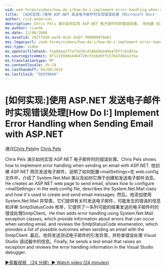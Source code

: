 ```yaml
---
uid: web-forms/videos/how-do-i/how-do-i-implement-error-handling-when-sending-email-with-aspnet
title: '[如何实现:]使用 ASP.NET 发送电子邮件时实现错误处理 |Microsoft Docs'
author: rick-anderson
description: Chris Pels 演示如何实现 ASP.NET 电子邮件时的错误处理。 他创建 ASP.NET 网页发送电子邮件，显示了如何配置和 lt....
ms.author: riande
ms.date: 11/06/2008
ms.assetid: c02ffd50-aa19-4cdc-b1bf-760989979a61
msc.legacyurl: /web-forms/videos/how-do-i/how-do-i-implement-error-handling-when-sending-email-with-aspnet
msc.type: video
ms.openlocfilehash: faa0daa2ffe71e58cd18bb8bed4e476ffcb1852e
ms.sourcegitcommit: 0f1119340e4464720cfd16d0ff15764746ea1fea
ms.translationtype: MT
ms.contentlocale: zh-CN
ms.lasthandoff: 04/09/2019
ms.locfileid: "59379048"
---
```

# <a name="how-do-i-implement-error-handling-when-sending-email-with-aspnet"></a><span data-ttu-id="f6a0f-104">[如何实现:]使用 ASP.NET 发送电子邮件时实现错误处理</span><span class="sxs-lookup"><span data-stu-id="f6a0f-104">[How Do I:] Implement Error Handling when Sending Email with ASP.NET</span></span>

<span data-ttu-id="f6a0f-105">通过[Chris Pels](https://twitter.com/chrispels)</span><span class="sxs-lookup"><span data-stu-id="f6a0f-105">by [Chris Pels](https://twitter.com/chrispels)</span></span>

<span data-ttu-id="f6a0f-106">Chris Pels 演示如何实现 ASP.NET 电子邮件时的错误处理。</span><span class="sxs-lookup"><span data-stu-id="f6a0f-106">Chris Pels shows how to implement error handling when sending an email with ASP.NET.</span></span> <span data-ttu-id="f6a0f-107">他创建 ASP.NET 网页发送电子邮件，说明了如何配置&lt;mailSettings&gt;在 web.config 文件中，介绍了 System.Net.Mail 类以及如何它用于创建和发送电子邮件消息。</span><span class="sxs-lookup"><span data-stu-id="f6a0f-107">He creates an ASP.NET web page to send email, shows how to configure &lt;mailSettings&gt; in the web.config file, describes the System.Net.Mail class and how it's used to create and send email messages.</span></span> <span data-ttu-id="f6a0f-108">然后，他添加使用 System.Net.Mail 异常类，它们提供有关时发送电子邮件，可能发生的错误的信息和评审 SmtpStatusCode 枚举，它提供了一系列可能的结果发送的电子邮件时的错误处理SmtpClient。</span><span class="sxs-lookup"><span data-stu-id="f6a0f-108">He then adds error handling using System.Net.Mail exception classes, which provide information about errors that can occur when sending email, and reviews the SmtpStatusCode enumeration, which provides a list of possible outcomes when sending an email with the SmtpClient.</span></span> <span data-ttu-id="f6a0f-109">最后，他将发送测试电子邮件的引发异常，并检查错误处理 Visual Studio 调试器中的信息。</span><span class="sxs-lookup"><span data-stu-id="f6a0f-109">Finally, he sends a test email that raises an exception and reviews the error handling information in the Visual Studio debugger.</span></span>

[<span data-ttu-id="f6a0f-110">&#9654;观看视频 （24 分钟）</span><span class="sxs-lookup"><span data-stu-id="f6a0f-110">&#9654; Watch video (24 minutes)</span></span>](https://channel9.msdn.com/Blogs/ASP-NET-Site-Videos/how-do-i-implement-error-handling-when-sending-email-with-aspnet)
